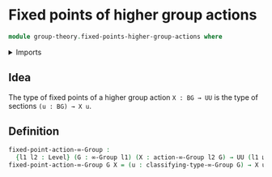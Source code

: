 # Fixed points of higher group actions

```agda
module group-theory.fixed-points-higher-group-actions where
```

<details><summary>Imports</summary>

```agda
open import foundation.universe-levels

open import group-theory.higher-group-actions
open import group-theory.higher-groups
```

</details>

## Idea

The type of fixed points of a higher group action `X : BG → UU` is the type of sections `(u : BG) → X u`.

## Definition

```agda
fixed-point-action-∞-Group :
  {l1 l2 : Level} (G : ∞-Group l1) (X : action-∞-Group l2 G) → UU (l1 ⊔ l2)
fixed-point-action-∞-Group G X = (u : classifying-type-∞-Group G) → X u
```

